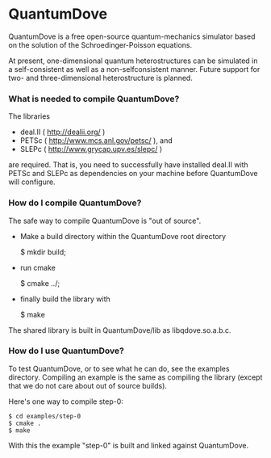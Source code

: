 # QuantumDove


QuantumDove is a free open-source quantum-mechanics simulator based on
the solution of the Schroedinger-Poisson equations.

At present, one-dimensional quantum heterostructures can be simulated
in a self-consistent as well as a non-selfconsistent manner. Future
support for two- and three-dimensional heterostructure is planned.

### What is needed to compile QuantumDove?

The libraries 

   * deal.II ( http://dealii.org/ )
   * PETSc ( http://www.mcs.anl.gov/petsc/ ), and 
   * SLEPc ( http://www.grycap.upv.es/slepc/ )

are required. That is, you need to successfully have installed deal.II
with PETSc and SLEPc as dependencies on your machine before
QuantumDove will configure.

### How do I compile QuantumDove?

The safe way to compile QuantumDove is "out of source". 

   * Make a build directory within the QuantumDove root directory 
    
        $ mkdir build;

   *  run cmake

        $ cmake ../;

   * finally build the library with

        $ make

The shared library is built in QuantumDove/lib as libqdove.so.a.b.c.

### How do I use QuantumDove?

To test QuantumDove, or to see what he can do, see the examples
directory. Compiling an example is the same as compiling the library
(except that we do not care about out of source builds).

Here's one way to compile step-0:

    $ cd examples/step-0
    $ cmake .
    $ make

With this the example "step-0" is built and linked against
QuantumDove.

